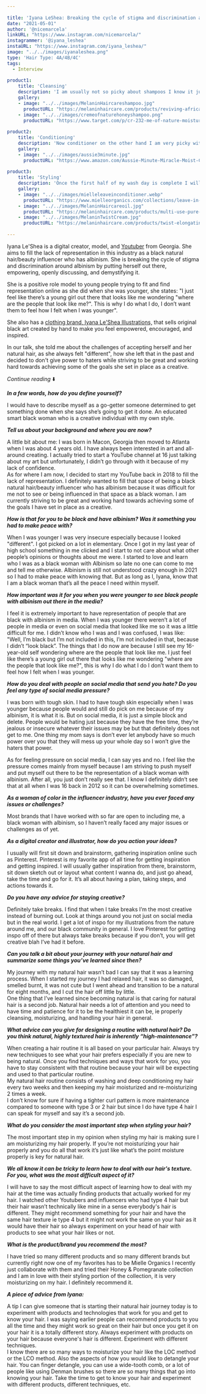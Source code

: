```yaml
---
 
title: 'Iyana LeShea: Breaking the cycle of stigma and discrimination around black people with albinism.'
date: "2021-05-01"
author: '@nicemarcela' 
linkURL: "https://www.instagram.com/nicemarcela/"
instagrammer: '@iyana_leshea'
instaURL: "https://www.instagram.com/iyana_leshea/"
image: "../../images/iyanaleshea.png"
type: 'Hair Type: 4A/4B/4C'
tags:
  - Interview
 
product1: 
    title: 'Cleansing'
    description: 'I am usually not so picky about shampoos I know it just depends on what your hair is needing at the time, therefore sometimes I might go for clarifying cleansing shampoo, like Melanin Haircare Black Soap Shampoo, to get all the product off my hair, and then sometimes I might go for a moisturizing shampoo, like Creme Of Nature Pure Honey Shampoo, just cause I know my hair is not in need of a deep clean.'
    gallery:
    - image: "../../images/MelaninHaircareshampoo.jpg"
      productURL: "https://melaninhaircare.com/products/reviving-african-black-soap-shampoo"
    - image: "../../images/cremeofnaturehoneyshampoo.png"
      productURL: "https://www.target.com/p/cr-232-me-of-nature-moisturizing-dry-defense-shampoo-12-fl-oz/-/A-75564853"
 
product2: 
    title: 'Conditioning'
    description: 'Now conditioner on the other hand I am very picky with, I love conditioner with tons of slip to it so one of my favorite conditioner is Aussie moist conditioner. I usually put that all over my hair after I shampoo and then go ahead and use a wide tooth comb to detangle. I have gotten into using a tangle teezer now which is really nice on my hair to detangle.'
    gallery:
    - image: "../../images/aussie3minute.jpg"
      productURL: "https://www.amazon.com/Aussie-Minute-Miracle-Moist-Conditioner/dp/B000GCW1P4"
 
product3: 
    title: 'Styling'
    description: 'Once the first half of my wash day is complete I will go ahead and do two strand twist all around my head to keep my hair moisturized and stretch. I usually use a leave-in, an oil, and a cream to moisturize my hair as my moisturizing method (LOC), and then I will go ahead twist my hair up and put perms at the ends. Right now I am rotating between using Mielle Organics Pomegranate and Honey Leave In Conditioner, Melanin haircare Multi Use oil and the twist elongating cream.'
    gallery:
    - image: "../../images/mielleleaveinconditioner.webp"
      productURL: "https://www.mielleorganics.com/collections/leave-in-conditioners/products/"
    - image: "../../images/MelaninHaircareoil.jpg"
      productURL: "https://melaninhaircare.com/products/multi-use-pure-oil-blend"
    - image: "../../images/MelaninTwistCream.jpg"
      productURL: "https://melaninhaircare.com/products/twist-elongating-style-cream"
 
--- 
```


Iyana Le'Shea is a digital creator, model, and [Youtuber](https://www.youtube.com/channel/UCmLqvmxOUGyQZXN1KUO8QoA) from Georgia. She aims to fill the lack of representation in this industry as a black natural hair/beauty influencer who has albinism. She is breaking the cycle of stigma and discrimination around albinism by putting herself out there, empowering, openly discussing, and demystifying it.  

She is a positive role model to young people trying to fit and find representation online as she did when she was younger, she states: "I just feel like there’s a young girl out there that looks like me wondering "where are the people that look like me?". This is why I do what I do, I don’t want them to feel how I felt when I was younger". 

She also has a [clothing brand, Iyana Le'Shea Illustrations,](https://iyanalesheaillustrations.com/) that sells original black art created by hand to make you feel empowered, encouraged, and inspired. 

In our talk, she told me about the challenges of accepting herself and her natural hair, as she always felt "different", how she left that in the past and decided to don't give power to haters while striving to be great and working hard towards achieving some of the goals she set in place as a creative.  

*Continue reading* ⬇️   

***In a few words, how do you define yourself?***

I would have to describe myself as a go-getter someone determined to get something done when she says she’s going to get it done. An educated smart black woman who is a creative individual with my own style.  

***Tell us about your background and where you are now?***  

A little bit about me: I was born in Macon, Georgia then moved to Atlanta when I was about 4 years old. I have always been interested in art and all-around creating. I actually tried to start a YouTube channel at 16 just talking about my art but unfortunately, I didn’t go through with it because of my lack of confidence.   
As for where I am now, I decided to start my YouTube back in 2018 to fill the lack of representation. I definitely wanted to fill that space of being a black natural hair/beauty influencer who has albinism because it was difficult for me not to see or being influenced in that space as a black woman. I am currently striving to be great and working hard towards achieving some of the goals I have set in place as a creative.  

***How is that for you to be black and have albinism? Was it something you had to make peace with?***    

When I was younger I was very insecure especially because I looked "different". I got picked on a lot in elementary. Once I got in my last year of high school something in me clicked and I start to not care about what other people’s opinions or thoughts about me were. I started to love and learn who I was as a black woman with Albinism so late no one can come to me and tell me otherwise. Albinism is still not understood crazy enough in 2021 so I had to make peace with knowing that. But as long as I, Iyana, know that I am a black woman that’s all the peace I need within myself.  

***How important was it for you when you were younger to see black people with albinism out there in the media?***    

I feel it is extremely important to have representation of people that are black with albinism in media. When I was younger there weren’t a lot of people in media or even on social media that looked like me so it was a little difficult for me. I didn’t know who I was and I was confused, I was like: "Well, I’m black but I’m not included in this, I’m not included in that, because I didn’t “look black”. The things that I do now are because I still see my 16-year-old self wondering where are the people that look like me. I just feel like there’s a young girl out there that looks like me wondering "where are the people that look like me?", this is why I do what I do I don’t want them to feel how I felt when I was younger.  

***How do you deal with people on social media that send you hate? Do you feel any type of social media pressure?***   

I was born with tough skin. I had to have tough skin especially when I was younger because people would and still do pick on me because of my albinism, it is what it is. But on social media, it is just a simple block and delete. People would be hating just because they have the free time, they’re jealous or insecure whatever their issues may be but that definitely does not get to me. One thing my mom says is don’t ever let anybody have so much power over you that they will mess up your whole day so I won’t give the haters that power. 

As for feeling pressure on social media, I can say yes and no. I feel like the pressure comes mainly from myself because I am striving to push myself and put myself out there to be the representation of a black woman with albinism. After all, you just don’t really see that. I know I definitely didn’t see that at all when I was 16 back in 2012 so it can be overwhelming sometimes.  

***As a woman of color in the influencer industry, have you ever faced any issues or challenges?***   

Most brands that I have worked with so far are open to including me, a black woman with albinism, so I haven’t really faced any major issues or challenges as of yet.  

***As a digital creator and illustrator, how do you action your ideas?***   

I usually will first sit down and brainstorm, gathering inspiration online such as Pinterest. Pinterest is my favorite app of all time for getting inspiration and getting inspired. I will usually gather inspiration from there, brainstorm, sit down sketch out or layout what content I wanna do, and just go ahead, take the time and go for it. It’s all about having a plan, taking steps, and actions towards it.  

***Do you have any advice for staying creative?***  

Definitely take breaks. I find that when I take breaks I’m the most creative instead of burning out. Look at things around you not just on social media but in the real world. I get a lot of inspo for my illustrations from the nature around me, and our black community in general. I love Pinterest for getting inspo off of there but always take breaks because if you don’t, you will get creative blah I’ve had it before.  

***Can you talk a bit about your journey with your natural hair and summarize some things you’ve learned since then?***  

My journey with my natural hair wasn’t bad I can say that it was a learning process. When I started my journey I had relaxed hair, it was so damaged, smelled burnt, it was not cute but I went ahead and transition to be a natural for eight months, and I cut the hair off little by little.   
One thing that I’ve learned since becoming natural is that caring for natural hair is a second job. Natural hair needs a lot of attention and you need to have time and patience for it to be the healthiest it can be, ie properly cleansing, moisturizing, and handling your hair in general.  

***What advice can you give for designing a routine with natural hair? Do you think natural, highly textured hair is inherently “high-maintenance”?***   

When creating a hair routine it is all based on your particular hair. Always try new techniques to see what your hair prefers especially if you are new to being natural. Once you find techniques and ways that work for you, you have to stay consistent with that routine because your hair will be expecting and used to that particular routine.   
My natural hair routine consists of washing and deep conditioning my hair every two weeks and then keeping my hair moisturized and re-moisturizing 2 times a week.  
I don’t know for sure if having a tighter curl pattern is more maintenance compared to someone with type 3 or 2 hair but since I do have type 4 hair I can speak for myself and say it’s a second job.  

***What do you consider the most important step when styling your hair?***  

The most important step in my opinion when styling my hair is making sure I am moisturizing my hair properly. If you’re not moisturizing your hair properly and you do all that work it’s just like what’s the point moisture properly is key for natural hair.  

***We all know it can be tricky to learn how to deal with our hair's texture. For you, what was the most difficult aspect of it?***  

I will have to say the most difficult aspect of learning how to deal with my hair at the time was actually finding products that actually worked for my hair. I watched other Youtubers and influencers who had type 4 hair but their hair wasn’t technically like mine in a sense everybody's hair is different. They might recommend something for your hair and have the same hair texture ie type 4 but it might not work the same on your hair as it would have their hair so always experiment on your head of hair with products to see what your hair likes or not.  

***What is the product/brand you recommend the most?***  

I have tried so many different products and so many different brands but currently right now one of my favorites has to be Mielle Organics I recently just collaborate with them and tried their Honey & Pomegranate collection and I am in love with their styling portion of the collection, it is very moisturizing on my hair. I definitely recommend it.   

***A piece of advice from Iyana:***    

A tip I can give someone that is starting their natural hair journey today is to experiment with products and technologies that work for you and get to know your hair. I was saying earlier people can recommend products to you all the time and they might work so great on their hair but once you get it on your hair it is a totally different story. Always experiment with products on your hair because everyone's hair is different. Experiment with different techniques.  
I know there are so many ways to moisturize your hair like the LOC method or the LCO method. Also the aspects of how you would like to detangle your hair. You can finger detangle, you can use a wide-tooth comb, or a lot of people like using Denman brushes so there are so many things that go into knowing your hair. Take the time to get to know your hair and experiment with different products, different techniques, etc.  